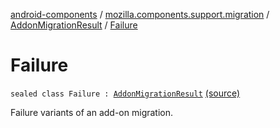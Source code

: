 [android-components](../../index.md) / [mozilla.components.support.migration](../index.md) / [AddonMigrationResult](index.md) / [Failure](./-failure.md)

# Failure

`sealed class Failure : `[`AddonMigrationResult`](index.md) [(source)](https://github.com/mozilla-mobile/android-components/blob/master/components/support/migration/src/main/java/mozilla/components/support/migration/AddonMigration.kt#L56)

Failure variants of an add-on migration.

